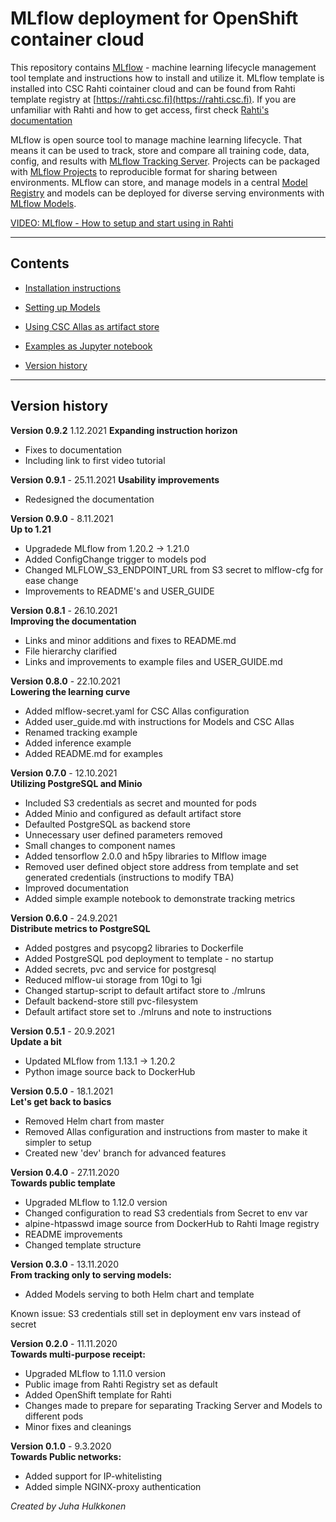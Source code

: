 # MLflow deployment for OpenShift container cloud #

This repository contains [MLflow](https://mlflow.org) - machine learning lifecycle management tool template and instructions how to install and utilize it.
MLflow template is installed into CSC Rahti cointainer cloud and can be found from Rahti template registry at [https://rahti.csc.fi](https://rahti.csc.fi).
If you are unfamiliar with Rahti and how to get access, first check [Rahti's documentation](https://docs.csc.fi/cloud/rahti/)

MLflow is open source tool to manage machine learning lifecycle. That means it can be used to track, store and compare all 
training code, data, config, and results with [MLflow Tracking Server](https://mlflow.org/docs/latest/tracking.html). 
Projects can be packaged with [MLflow Projects](https://mlflow.org/docs/latest/projects.html) to reproducible 
format for sharing between environments. 
MLflow can store, and manage models in a central [Model Registry](https://mlflow.org/docs/latest/model-registry.html) and models can be deployed for 
diverse serving environments with [MLflow Models](https://mlflow.org/docs/latest/models.html).   

[VIDEO: MLflow - How to setup and start using in Rahti](https://video.csc.fi/media/t/0_2frjyzz9)

---

## Contents
- [Installation instructions](./docs/USER_GUIDE.md#installation-instructions)

- [Setting up Models](./docs/USER_GUIDE.md#mlflow-models)

- [Using CSC Allas as artifact store](./docs/USER_GUIDE.md#using-csc-allas-as-artifact-store)

- [Examples as Jupyter notebook](./examples/README.md)

- [Version history](./README.md#version-history)

---

## Version history
**Version 0.9.2** 1.12.2021
**Expanding instruction horizon**
- Fixes to documentation
- Including link to first video tutorial

**Version 0.9.1** - 25.11.2021
**Usability improvements**
- Redesigned the documentation

**Version 0.9.0** - 8.11.2021  
**Up to 1.21**
- Upgradede MLflow from 1.20.2 -> 1.21.0
- Added ConfigChange trigger to models pod
- Changed MLFLOW_S3_ENDPOINT_URL from S3 secret to mlflow-cfg for ease change
- Improvements to README's and USER_GUIDE

**Version 0.8.1** - 26.10.2021  
**Improving the documentation**
- Links and minor additions and fixes to README.md
- File hierarchy clarified
- Links and improvements to example files and USER_GUIDE.md

**Version 0.8.0** - 22.10.2021  
**Lowering the learning curve**
- Added mlflow-secret.yaml for CSC Allas configuration
- Added user_guide.md with instructions for Models and CSC Allas
- Renamed tracking example
- Added inference example 
- Added README.md for examples

**Version 0.7.0** - 12.10.2021  
**Utilizing PostgreSQL and Minio**
- Included S3 credentials as secret and mounted for pods
- Added Minio and configured as default artifact store
- Defaulted PostgreSQL as backend store
- Unnecessary user defined parameters removed 
- Small changes to component names
- Added tensorflow 2.0.0 and h5py libraries to Mlflow image
- Removed user defined object store address from template and set generated credentials (instructions to modify TBA) 
- Improved documentation
- Added simple example notebook to demonstrate tracking metrics

**Version 0.6.0** - 24.9.2021  
**Distribute metrics to PostgreSQL**
- Added postgres and psycopg2 libraries to Dockerfile
- Added PostgreSQL pod deployment to template - no startup
- Added secrets, pvc and service for postgresql
- Reduced mlflow-ui storage from 10gi to 1gi
- Changed startup-script to default artifact store to ./mlruns
- Default backend-store still pvc-filesystem
- Default artifact store set to ./mlruns and note to instructions

**Version 0.5.1** - 20.9.2021  
**Update a bit**
- Updated MLflow from 1.13.1 -> 1.20.2
- Python image source back to DockerHub

**Version 0.5.0** - 18.1.2021  
**Let's get back to basics**
- Removed Helm chart from master
- Removed Allas configuration and instructions from master to make it simpler to setup 
- Created new 'dev' branch for advanced features

**Version 0.4.0** - 27.11.2020  
**Towards public template**
- Upgraded MLflow to 1.12.0 version
- Changed configuration to read S3 credentials from Secret to env var 
- alpine-htpasswd image source from DockerHub to Rahti Image registry
- README improvements
- Changed template structure

**Version 0.3.0** - 13.11.2020  
**From tracking only to serving models:**
- Added Models serving to both Helm chart and template

Known issue: S3 credentials still set in deployment env vars instead of secret

**Version 0.2.0** - 11.11.2020  
**Towards multi-purpose receipt:**
- Upgraded MLflow to 1.11.0 version
- Public image from Rahti Registry set as default
- Added OpenShift template for Rahti
- Changes made to prepare for separating Tracking Server and Models to different pods
- Minor fixes and cleanings

**Version 0.1.0** - 9.3.2020  
**Towards Public networks:**
- Added support for IP-whitelisting
- Added simple NGINX-proxy authentication


*Created by Juha Hulkkonen*
